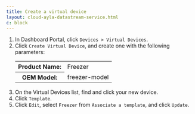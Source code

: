 ```yaml
---
title: Create a virtual device
layout: cloud-ayla-datastream-service.html
c: block
---
```


<ol>
  <li>In Dashboard Portal, click <code>Devices > Virtual Devices</code>.</li>
  <li>Click <code>Create Virtual Device</code>, and create one with the following parameters:
    <table class="key-value-table">
      <tr>
        <th>Product Name:</th>
        <td>Freezer</td>
      </tr>
      <tr>
        <th>OEM Model:</th>
        <td>freezer-model</td>
      </tr>
    </table>
  </li>
  <li>On the Virtual Devices list, find and click your new device.</li>
  <li>Click <code>Template</code>.</li>
  <li>Click <code>Edit</code>, select <code>Freezer</code> from <code>Associate a template</code>, and click <code>Update</code>.</li>
</ol>

